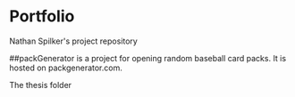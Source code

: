 # Portfolio
Nathan Spilker's project repository

##packGenerator 
is a project for opening random baseball card packs. It is hosted on packgenerator.com.

The thesis folder 
